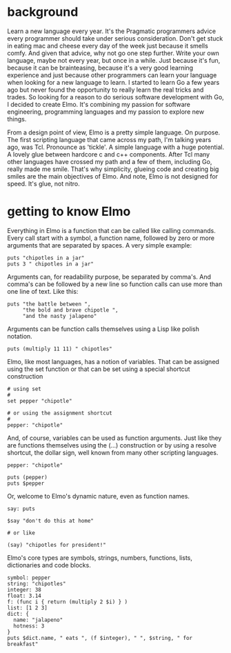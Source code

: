 # background

Learn a new language every year. It's the Pragmatic programmers advice every programmer should take under serious consideration. Don't get stuck in eating mac and cheese every day of the week just because it smells comfy. And given that advice, why not go one step further. Write your own language, maybe not every year, but once in a while. Just because it's fun, because it can be brainteasing, because it's a very good learning experience and just because other programmers can learn your language when looking for a new language to learn. I started to learn Go a few years ago but never found the opportunity to really learn the real tricks and trades. So looking for a reason to do serious software development with Go, I decided to create Elmo. It's combining my passion for software engineering, programming languages and my passion to explore new things.

From a design point of view, Elmo is a pretty simple language. On purpose. The first scripting language that came across my path, I'm talking years ago, was Tcl. Pronounce as 'tickle'. A simple language with a huge potential. A lovely glue between hardcore c and c++ components. After Tcl many other languages have crossed my path and a few of them, including Go, really made me smile. That's why simplicity, glueing code and creating big smiles are the main objectives of Elmo. And note, Elmo is not designed for speed. It's glue, not nitro.

# getting to know Elmo

Everything in Elmo is a function that can be called like calling commands. Every call start with a symbol, a function name, followed by zero or more arguments that are separated by spaces. A very simple example:

```elmo
puts "chipotles in a jar"
puts 3 " chipotles in a jar"
```

Arguments can, for readability purpose, be separated by comma's. And comma's can be followed by a new line so function calls can use more than one line of text. Like this:

```elmo
puts "the battle between ",
     "the bold and brave chipotle ",
     "and the nasty jalapeno"
```

Arguments can be function calls themselves using a Lisp like polish notation.

```elmo
puts (multiply 11 11) " chipotles"
```

Elmo, like most languages, has a notion of variables. That can be assigned using the set function or that can be set using a special shortcut construction

```elmo
# using set
#
set pepper "chipotle"

# or using the assignment shortcut
#
pepper: "chipotle"
```

And, of course, variables can be used as function arguments. Just like they are functions themselves using the (...) construction or by using a resolve shortcut, the dollar sign, well known from many other scripting languages.

```elmo
pepper: "chipotle"

puts (pepper)
puts $pepper
```

Or, welcome to Elmo's dynamic nature, even as function names.

```elmo
say: puts

$say "don't do this at home"

# or like

(say) "chipotles for president!"
```

Elmo's core types are symbols, strings, numbers, functions, lists, dictionaries and code blocks.

```elmo
symbol: pepper
string: "chipotles"
integer: 38
float: 3.14
f: (func i { return (multiply 2 $i) } )
list: [1 2 3]
dict: {
  name: "jalapeno"
  hotness: 3
}
puts $dict.name, " eats ", (f $integer), " ", $string, " for breakfast"
```
